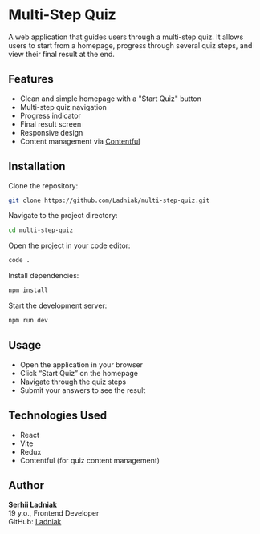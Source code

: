 # Multi-Step Quiz

A web application that guides users through a multi-step quiz. It allows users to start from a homepage, progress through several quiz steps, and view their final result at the end.

## Features

- Clean and simple homepage with a "Start Quiz" button  
- Multi-step quiz navigation  
- Progress indicator  
- Final result screen  
- Responsive design  
- Content management via [Contentful](https://www.contentful.com/)

## Installation

Clone the repository:
```bash
git clone https://github.com/Ladniak/multi-step-quiz.git
```

Navigate to the project directory:
```bash
cd multi-step-quiz
```

Open the project in your code editor:
```bash
code .
```

Install dependencies:
```bash
npm install
```

Start the development server:
```bash
npm run dev
```

## Usage

- Open the application in your browser  
- Click “Start Quiz” on the homepage  
- Navigate through the quiz steps  
- Submit your answers to see the result  

## Technologies Used

- React  
- Vite
- Redux
- Contentful (for quiz content management)

## Author

**Serhii Ladniak**  
19 y.o., Frontend Developer  
GitHub: [Ladniak](https://github.com/Ladniak)
